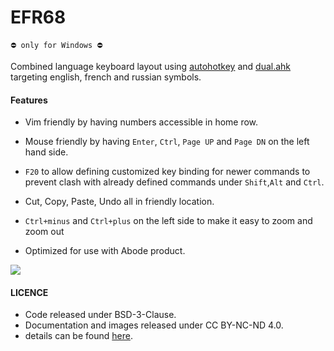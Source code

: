 
# EFR68

`⛔️ only for Windows ⛔️`


Combined language keyboard layout using [autohotkey](https://www.autohotkey.com) and [dual.ahk](https://github.com/lydell/dual/) targeting english, french and russian symbols.

#### Features

- Vim friendly by having numbers accessible in home row.

- Mouse friendly by having `Enter`, `Ctrl`, `Page UP` and `Page DN` on the left hand side.

- `F20` to allow defining customized key binding for newer commands to prevent clash with already defined commands under `Shift`,`Alt` and `Ctrl`.

- Cut, Copy, Paste, Undo all in friendly location.

- `Ctrl+minus` and `Ctrl+plus` on the left side to make it easy to zoom and zoom out 

- Optimized for use with Abode product.

![](./keys_version_23_with_shortcuts.png)


#### LICENCE

- Code released under BSD-3-Clause.
- Documentation and images released under CC BY-NC-ND 4.0.
- details can be found [here](https://github.com/sourcevault/EFR68/blob/dev/COPYING.txt).
